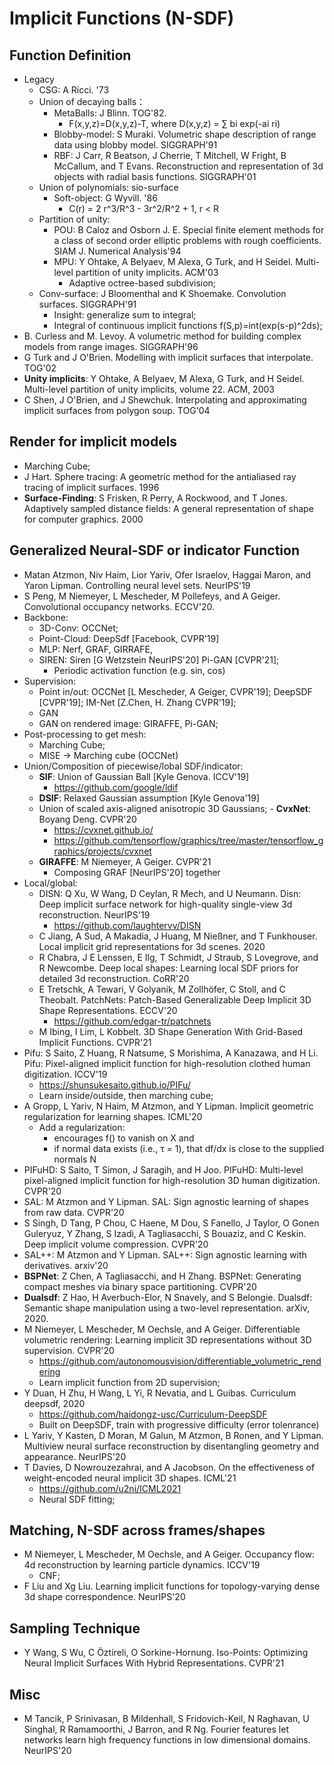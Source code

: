 # Implicit Functions (N-SDF)

## Function Definition
- Legacy
	- CSG: A Ricci. '73
	- Union of decaying balls：
		- MetaBalls: J Blinn. TOG'82.
			- F(x,y,z)=D(x,y,z)-T, where D(x,y,z) = ∑ bi exp(-ai ri)
		- Blobby-model: S Muraki. Volumetric shape description of range data using blobby model. SIGGRAPH'91
		- RBF: J Carr, R Beatson, J Cherrie, T Mitchell, W Fright, B McCallum, and T Evans. Reconstruction and representation of 3d objects with radial basis functions. SIGGRAPH'01
	- Union of polynomials: sio-surface
		- Soft-object: G Wyvill. '86
			- C(r) = 2 r^3/R^3 - 3r^2/R^2 + 1, r < R
	- Partition of unity:
		- POU: B Caloz and Osborn J. E. Special finite element methods for a class of second order elliptic problems with rough coefficients. SIAM J. Numerical Analysis'94
		- MPU: Y Ohtake, A Belyaev, M Alexa, G Turk, and H Seidel. Multi-level partition of unity implicits. ACM'03
			- Adaptive octree-based subdivision;
	- Conv-surface: J Bloomenthal and K Shoemake. Convolution surfaces. SIGGRAPH'91
		- Insight: generalize sum to integral;
		- Integral of continuous implicit functions f(S,p)=int(exp(s-p)^2ds);
- B. Curless and M. Levoy. A volumetric method for building complex models from range images. SIGGRAPH'96
- G Turk and J O'Brien. Modelling with implicit surfaces that interpolate. TOG'02
- **Unity implicits**: Y Ohtake, A Belyaev, M Alexa, G Turk, and H Seidel. Multi-level partition of unity implicits, volume 22. ACM, 2003
- C Shen, J O'Brien, and J Shewchuk. Interpolating and approximating implicit surfaces from polygon soup. TOG'04

## Render for implicit models
- Marching Cube;
- J Hart. Sphere tracing: A geometric method for the antialiased ray tracing of implicit surfaces. 1996
- **Surface-Finding**: S Frisken, R Perry, A Rockwood, and T Jones. Adaptively sampled distance fields: A general representation of shape for computer graphics. 2000

## Generalized Neural-SDF or indicator Function
- Matan Atzmon, Niv Haim, Lior Yariv, Ofer Israelov, Haggai Maron, and Yaron Lipman. Controlling neural level sets. NeurIPS'19
- S Peng, M Niemeyer, L Mescheder, M Pollefeys, and A Geiger. Convolutional occupancy networks. ECCV'20.
- Backbone:
	- 3D-Conv: OCCNet;
	- Point-Cloud: DeepSdf [Facebook, CVPR'19]
	- MLP: Nerf, GRAF, GIRRAFE,
	- SIREN: Siren [G Wetzstein NeurIPS'20] Pi-GAN [CVPR'21];
		- Periodic activation function (e.g. sin, cos)
- Supervision:
	- Point in/out: OCCNet [L Mescheder, A Geiger, CVPR'19]; DeepSDF [CVPR'19]; IM-Net [Z.Chen, H. Zhang CVPR'19];
	- GAN
	- GAN on rendered image: GIRAFFE, Pi-GAN;
- Post-processing to get mesh:
	- Marching Cube;
	- MISE -> Marching cube (OCCNet)
- Union/Composition of piecewise/lobal SDF/indicator:
	- **SIF**: Union of Gaussian Ball [Kyle Genova. ICCV'19]
		- https://github.com/google/ldif
	- **DSIF**: Relaxed Gaussian assumption [Kyle Genova'19]
	- Union of scaled axis-aligned anisotropic 3D Gaussians;	- **CvxNet**: Boyang Deng. CVPR'20
		- https://cvxnet.github.io/
		- https://github.com/tensorflow/graphics/tree/master/tensorflow_graphics/projects/cvxnet
	- **GIRAFFE**: M Niemeyer, A Geiger. CVPR'21
		- Composing GRAF [NeurIPS'20] together
- Local/global:
	- DISN: Q Xu, W Wang, D Ceylan, R Mech, and U Neumann. Disn: Deep implicit surface network for high-quality single-view 3d reconstruction. NeurIPS'19
		- https://github.com/laughtervv/DISN
	- C Jiang, A Sud, A Makadia, J Huang, M Nießner, and T Funkhouser. Local implicit grid representations for 3d scenes. 2020
	- R Chabra, J E Lenssen, E Ilg, T Schmidt, J Straub, S Lovegrove, and R Newcombe. Deep local shapes: Learning local SDF priors for detailed 3d reconstruction. CoRR'20
	- E Tretschk, A Tewari, V Golyanik, M Zollhöfer, C Stoll, and C Theobalt. PatchNets: Patch-Based Generalizable Deep Implicit 3D Shape Representations. ECCV'20
		- https://github.com/edgar-tr/patchnets
	- M Ibing, I Lim, L Kobbelt. 3D Shape Generation With Grid-Based Implicit Functions. CVPR'21
- Pifu: S Saito, Z Huang, R Natsume, S Morishima, A Kanazawa, and H Li. Pifu: Pixel-aligned implicit function for high-resolution clothed human digitization. ICCV'19
	- https://shunsukesaito.github.io/PIFu/
	- Learn inside/outside, then marching cube;
- A Gropp, L Yariv, N Haim, M Atzmon, and Y  Lipman. Implicit geometric regularization for learning shapes. ICML'20
	- Add a regularization:
		- encourages f() to vanish on X and
		- if normal data exists (i.e., τ = 1), that df/dx is close to the supplied normals N
- PIFuHD: S Saito, T Simon, J Saragih, and H Joo. PIFuHD: Multi-level pixel-aligned implicit function for high-resolution 3D human digitization. CVPR'20
- SAL: M Atzmon and Y Lipman. SAL: Sign agnostic learning of shapes from raw data. CVPR'20
- S Singh, D Tang, P Chou, C Haene, M Dou, S Fanello, J Taylor, O Gonen Guleryuz, Y Zhang, S Izadi, A Tagliasacchi, S Bouaziz, and C Keskin. Deep implicit volume compression. CVPR'20
- SAL++: M Atzmon and Y Lipman. SAL++: Sign agnostic learning with derivatives. arxiv'20
- **BSPNet**: Z Chen, A Tagliasacchi, and H Zhang. BSPNet: Generating compact meshes via binary space partitioning. CVPR'20
- **Dualsdf**: Z Hao, H Averbuch-Elor, N Snavely, and S Belongie. Dualsdf: Semantic shape manipulation using a two-level representation. arXiv, 2020.
- M Niemeyer, L Mescheder, M Oechsle, and A Geiger. Differentiable volumetric rendering: Learning implicit 3D representations without 3D supervision. CVPR'20
	- https://github.com/autonomousvision/differentiable_volumetric_rendering
	- Learn implicit function from 2D supervision;
- Y Duan, H Zhu, H Wang, L Yi, R Nevatia, and L Guibas. Curriculum deepsdf, 2020
	- https://github.com/haidongz-usc/Curriculum-DeepSDF
	- Built on DeepSDF, train with progressive difficulty (error tolenrance)
- L Yariv, Y Kasten, D Moran, M Galun, M Atzmon, B Ronen, and Y Lipman. Multiview neural surface reconstruction by disentangling geometry and appearance. NeurIPS'20
- T Davies, D Nowrouzezahrai, and A Jacobson. On the effectiveness of weight-encoded neural implicit 3D shapes. ICML'21
	- https://github.com/u2ni/ICML2021
	- Neural SDF fitting;

## Matching, N-SDF across frames/shapes
- M Niemeyer, L Mescheder, M Oechsle, and A Geiger. Occupancy flow: 4d reconstruction by learning particle dynamics. ICCV'19
	- CNF;
- F Liu and Xg Liu. Learning implicit functions for topology-varying dense 3d shape correspondence. NeurIPS'20	

## Sampling Technique
- Y Wang, S Wu, C Öztireli, O Sorkine-Hornung. Iso-Points: Optimizing Neural Implicit Surfaces With Hybrid Representations. CVPR'21

## Misc
- M Tancik, P Srinivasan, B Mildenhall, S Fridovich-Keil, N Raghavan, U Singhal, R Ramamoorthi, J Barron, and R Ng. Fourier features let networks learn high frequency functions in low dimensional domains. NeurIPS'20
